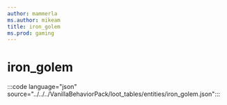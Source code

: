 ```yaml
---
author: mammerla
ms.author: mikeam
title: iron_golem
ms.prod: gaming
---
```


# iron_golem
 
:::code language="json" source="../../../VanillaBehaviorPack/loot_tables/entities/iron_golem.json":::